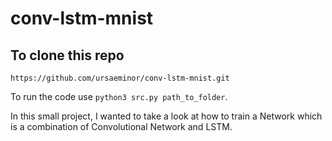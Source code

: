 # conv-lstm-mnist

## To clone this repo

` https://github.com/ursaeminor/conv-lstm-mnist.git `

To run the code use ` python3 src.py path_to_folder `.

In this small project, I wanted to take a look at how to train a Network which is a combination of Convolutional Network and LSTM.


